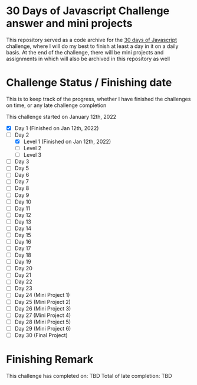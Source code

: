 # 30 Days of Javascript Challenge answer and mini projects
This repository served as a code archive for the [30 days of Javascript](https://github.com/Asabeneh/30-Days-Of-JavaScript) challenge, where I will do my best to finish at least a day in it on a daily basis. At the end of the challenge, there will be mini projects and assignments in which will also be archived in this repository as well
# Challenge Status / Finishing date
This is to keep track of the progress, whether I  have finished the challenges on time, or any late challenge completion

This challenge started on January 12th, 2022

- [x] Day 1 (Finished on Jan 12th, 2022)
- [ ] Day 2
	- [x] Level 1 (Finished on Jan 12th, 2022)
	- [ ] Level 2
	- [ ] Level 3
- [ ] Day 3
- [ ] Day 5
- [ ] Day 6
- [ ] Day 7
- [ ] Day 8
- [ ] Day 9
- [ ] Day 10
- [ ] Day 11
- [ ] Day 12
- [ ] Day 13
- [ ] Day 14
- [ ] Day 15
- [ ] Day 16
- [ ] Day 17
- [ ] Day 18
- [ ] Day 19
- [ ] Day 20
- [ ] Day 21
- [ ] Day 22
- [ ] Day 23
- [ ] Day 24 (Mini Project 1)
- [ ] Day 25 (Mini Project 2)
- [ ] Day 26 (Mini Project 3)
- [ ] Day 27 (Mini Project 4)
- [ ] Day 28 (Mini Project 5)
- [ ] Day 29 (Mini Project 6)
- [ ] Day 30 (Final Project)

# Finishing Remark
This challenge has completed on: TBD
Total of late completion: TBD